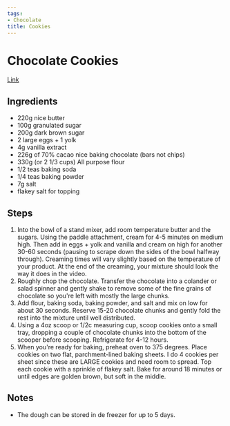 ```yaml
---
tags:
- Chocolate
title: Cookies
---
```


# Chocolate Cookies
[Link](https://www.youtube.com/watch?v=DPMUZAeI7no)
## Ingredients
- 220g nice butter
- 100g granulated sugar
- 200g dark brown sugar
- 2 large eggs + 1 yolk
- 4g vanilla extract
- 226g of 70% cacao nice baking chocolate (bars not chips)
- 330g (or 2 1/3 cups) All purpose flour
- 1/2 teas baking soda
- 1/4 teas baking powder
- 7g salt
- flakey salt for topping


## Steps
1. Into the bowl of a stand mixer, add room temperature butter and the sugars. Using the paddle attachment, cream for 4-5 minutes on medium high. Then add in eggs + yolk and vanilla and cream on high for another 30-60 seconds (pausing to scrape down the sides of the bowl halfway through). Creaming times will vary slightly based on the temperature of your product. At the end of the creaming, your mixture should look the way it does in the video.
2. Roughly chop the chocolate. Transfer the chocolate into a  colander or salad spinner and gently shake to remove some of the fine grains of chocolate so you're left with mostly the large chunks.
3. Add flour, baking soda, baking powder, and salt and mix on low for about 30 seconds. Reserve 15-20 chocolate chunks and gently fold the rest into the mixture until well distributed.
4. Using a 4oz scoop or 1/2c measuring cup, scoop cookies onto a small tray, dropping a couple of chocolate chunks into the bottom of the scooper before scooping. Refrigerate for 4-12 hours.
5. When you're ready for baking, preheat oven to 375 degrees. Place cookies on two flat, parchment-lined baking sheets. I do 4 cookies per sheet since these are LARGE cookies and need room to spread. Top each cookie with a sprinkle of flakey salt. Bake for around 18 minutes or until edges are golden brown, but soft in the middle.

## Notes
- The dough can be stored in de freezer for up to 5 days.
